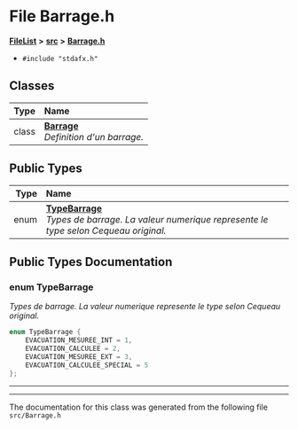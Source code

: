 

# File Barrage.h



[**FileList**](files.md) **>** [**src**](dir_68267d1309a1af8e8297ef4c3efbcdba.md) **>** [**Barrage.h**](Barrage_8h.md)





* `#include "stdafx.h"`















## Classes

| Type | Name |
| ---: | :--- |
| class | [**Barrage**](classBarrage.md) <br>_Definition d'un barrage._  |


## Public Types

| Type | Name |
| ---: | :--- |
| enum  | [**TypeBarrage**](#enum-typebarrage)  <br>_Types de barrage. La valeur numerique represente le type selon Cequeau original._  |
















































## Public Types Documentation




### enum TypeBarrage 

_Types de barrage. La valeur numerique represente le type selon Cequeau original._ 
```C++
enum TypeBarrage {
    EVACUATION_MESUREE_INT = 1,
    EVACUATION_CALCULEE = 2,
    EVACUATION_MESUREE_EXT = 3,
    EVACUATION_CALCULEE_SPECIAL = 5
};
```




<hr>

------------------------------
The documentation for this class was generated from the following file `src/Barrage.h`

